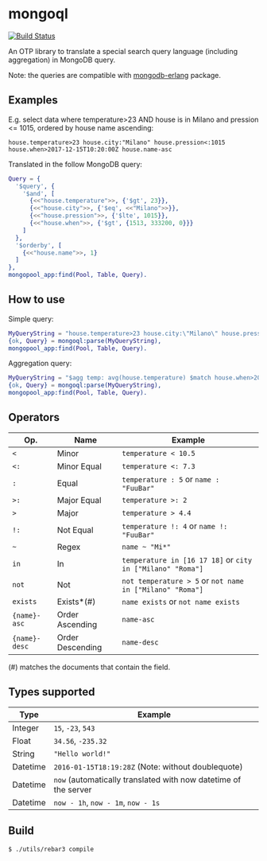 mongoql
=======

[![Build Status](https://travis-ci.org/hachreak/mongoql.svg?branch=master)](https://travis-ci.org/hachreak/mongoql)

An OTP library to translate a special search query language
(including aggregation) in MongoDB query.

Note: the queries are compatible with
[mongodb-erlang](https://github.com/comtihon/mongodb-erlang) package.

Examples
--------

E.g. select data where temperature>23 AND house is in Milano and
pression <= 1015, ordered by house name ascending:

```
house.temperature>23 house.city:"Milano" house.pression<:1015 house.when>2017-12-15T10:20:00Z house.name-asc
```

Translated in the follow MongoDB query:

```erlang
Query = {
  '$query', {
    '$and', [
      {<<"house.temperature">>, {'$gt', 23}},
      {<<"house.city">>, {'$eq', <<"Milano">>}},
      {<<"house.pression">>, {'$lte', 1015}},
      {<<"house.when">>, {'$gt', {1513, 333200, 0}}}
    ]
  },
  '$orderby', [
    {<<"house.name">>, 1}
  ]
},
mongopool_app:find(Pool, Table, Query).
```

How to use
----------

Simple query:

```erlang
MyQueryString = "house.temperature>23 house.city:\"Milano\" house.pression<:1015 house.when>2017-12-15T10:20:00Z house.when < now house.name-asc",
{ok, Query} = mongoql:parse(MyQueryString),
mongopool_app:find(Pool, Table, Query).
```

Aggregation query:

```erlang
MyQueryString = "$agg temp: avg(house.temperature) $match house.when>2017-12-15T10:20:00Z",
{ok, Query} = mongoql:parse(MyQueryString),
mongopool_app:find(Pool, Table, Query).
```

Operators
---------

Op.            | Name             | Example
---------------|------------------|------------------------------------------
`<`            | Minor            | `temperature < 10.5`
`<:`           | Minor Equal      | `temperature <: 7.3`
`:`            | Equal            | `temperature : 5` or `name : "FuuBar"`
`>:`           | Major Equal      | `temperature >: 2`
`>`            | Major            | `temperature > 4.4`
`!:`           | Not Equal        | `temperature !: 4` or `name !: "FuuBar"`
`~`            | Regex            | `name ~ "Mi*"`
`in`           | In               | `temperature in [16 17 18]` or `city in ["Milano" "Roma"]`
`not`          | Not              | `not temperature > 5` or `not name in ["Milano" "Roma"]`
`exists`       | Exists*(#)       | `name exists` or `not name exists`
`{name}-asc`   | Order Ascending  | `name-asc`
`{name}-desc`  | Order Descending | `name-desc`


(#) matches the documents that contain the field.

Types supported
---------------

Type     | Example
---------|----------------------
Integer  | `15`, `-23`, `543`
Float    | `34.56`, `-235.32`
String   | `"Hello world!"`
Datetime | `2016-01-15T18:19:28Z` (Note: without doublequote)
Datetime | `now` (automatically translated with now datetime of the server
Datetime | `now - 1h`, `now - 1m`, `now - 1s`


Build
-----

    $ ./utils/rebar3 compile
